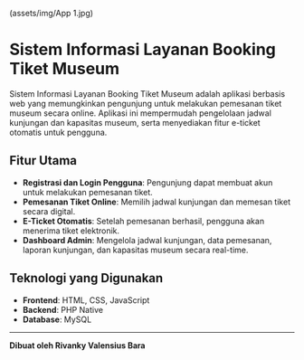 (assets/img/App 1.jpg)

# Sistem Informasi Layanan Booking Tiket Museum

Sistem Informasi Layanan Booking Tiket Museum adalah aplikasi berbasis web yang memungkinkan pengunjung untuk melakukan pemesanan tiket museum secara online. Aplikasi ini mempermudah pengelolaan jadwal kunjungan dan kapasitas museum, serta menyediakan fitur e-ticket otomatis untuk pengguna.

## Fitur Utama
- **Registrasi dan Login Pengguna**: Pengunjung dapat membuat akun untuk melakukan pemesanan tiket.
- **Pemesanan Tiket Online**: Memilih jadwal kunjungan dan memesan tiket secara digital.
- **E-Ticket Otomatis**: Setelah pemesanan berhasil, pengguna akan menerima tiket elektronik.
- **Dashboard Admin**: Mengelola jadwal kunjungan, data pemesanan, laporan kunjungan, dan kapasitas museum secara real-time.

## Teknologi yang Digunakan
- **Frontend**: HTML, CSS, JavaScript
- **Backend**: PHP Native
- **Database**: MySQL

---
**Dibuat oleh Rivanky Valensius Bara**
